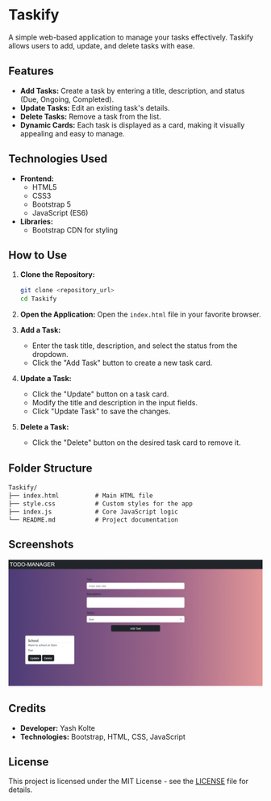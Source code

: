 # Taskify

A simple web-based application to manage your tasks effectively. Taskify allows users to add, update, and delete tasks with ease.

## Features

- **Add Tasks:** Create a task by entering a title, description, and status (Due, Ongoing, Completed).
- **Update Tasks:** Edit an existing task's details.
- **Delete Tasks:** Remove a task from the list.
- **Dynamic Cards:** Each task is displayed as a card, making it visually appealing and easy to manage.

## Technologies Used

- **Frontend:**
  - HTML5
  - CSS3
  - Bootstrap 5
  - JavaScript (ES6)
- **Libraries:**
  - Bootstrap CDN for styling

## How to Use

1. **Clone the Repository:**
   ```bash
   git clone <repository_url>
   cd Taskify
   ```

2. **Open the Application:**
   Open the `index.html` file in your favorite browser.

3. **Add a Task:**
   - Enter the task title, description, and select the status from the dropdown.
   - Click the "Add Task" button to create a new task card.

4. **Update a Task:**
   - Click the "Update" button on a task card.
   - Modify the title and description in the input fields.
   - Click "Update Task" to save the changes.

5. **Delete a Task:**
   - Click the "Delete" button on the desired task card to remove it.

## Folder Structure

```
Taskify/
├── index.html          # Main HTML file
├── style.css           # Custom styles for the app
├── index.js            # Core JavaScript logic
└── README.md           # Project documentation
```

## Screenshots

![Taskify UI](screenshot.png)

## Credits

- **Developer:** Yash Kolte
- **Technologies:** Bootstrap, HTML, CSS, JavaScript

## License

This project is licensed under the MIT License - see the [LICENSE](LICENSE) file for details.
